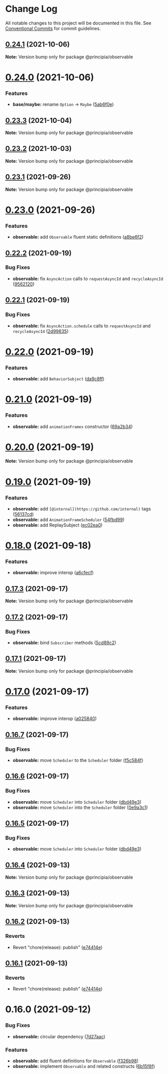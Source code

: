 # Change Log

All notable changes to this project will be documented in this file.
See [Conventional Commits](https://conventionalcommits.org) for commit guidelines.

## [0.24.1](https://github.com/0x706b/principia.ts/compare/@principia/observable@0.24.0...@principia/observable@0.24.1) (2021-10-06)

**Note:** Version bump only for package @principia/observable





# [0.24.0](https://github.com/0x706b/principia.ts/compare/@principia/observable@0.23.3...@principia/observable@0.24.0) (2021-10-06)


### Features

* **base/maybe:** rename `Option` -> `Maybe` ([5ab6f0e](https://github.com/0x706b/principia.ts/commit/5ab6f0ee8b8ba03bc839dead064498d018667ebb))





## [0.23.3](https://github.com/0x706b/principia.ts/compare/@principia/observable@0.23.2...@principia/observable@0.23.3) (2021-10-04)

**Note:** Version bump only for package @principia/observable





## [0.23.2](https://github.com/0x706b/principia.ts/compare/@principia/observable@0.23.1...@principia/observable@0.23.2) (2021-10-03)

**Note:** Version bump only for package @principia/observable





## [0.23.1](https://github.com/0x706b/principia.ts/compare/@principia/observable@0.23.0...@principia/observable@0.23.1) (2021-09-26)

**Note:** Version bump only for package @principia/observable





# [0.23.0](https://github.com/0x706b/principia.ts/compare/@principia/observable@0.22.2...@principia/observable@0.23.0) (2021-09-26)


### Features

* **observable:** add `Observable` fluent static definitions ([a8be6f2](https://github.com/0x706b/principia.ts/commit/a8be6f286729c371a9c4f92fcf870172be7d78d2))





## [0.22.2](https://github.com/0x706b/principia.ts/compare/@principia/observable@0.22.1...@principia/observable@0.22.2) (2021-09-19)


### Bug Fixes

* **observable:** fix `AsyncAction` calls to `requestAsyncId` and `recycleAsyncId` ([9562120](https://github.com/0x706b/principia.ts/commit/95621204764416ff4c7181d8ed015e5b4fa91d30))





## [0.22.1](https://github.com/0x706b/principia.ts/compare/@principia/observable@0.22.0...@principia/observable@0.22.1) (2021-09-19)


### Bug Fixes

* **observable:** fix `AsyncAction.schedule` calls to `requestAsyncId` and `recycleAsyncId` ([2d99835](https://github.com/0x706b/principia.ts/commit/2d99835072fcedbd374570c7b8a1f1e8da1be7a4))





# [0.22.0](https://github.com/0x706b/principia.ts/compare/@principia/observable@0.21.0...@principia/observable@0.22.0) (2021-09-19)


### Features

* **observable:** add `BehaviorSubject` ([da9c8ff](https://github.com/0x706b/principia.ts/commit/da9c8ffc8bf8ea052fea185ad3d418512aab9dd4))





# [0.21.0](https://github.com/0x706b/principia.ts/compare/@principia/observable@0.20.0...@principia/observable@0.21.0) (2021-09-19)


### Features

* **observable:** add `animationFrames` constructor ([69a2b34](https://github.com/0x706b/principia.ts/commit/69a2b34a8d5461ff5953a5ffbb7f0844983633e3))





# [0.20.0](https://github.com/0x706b/principia.ts/compare/@principia/observable@0.19.0...@principia/observable@0.20.0) (2021-09-19)

**Note:** Version bump only for package @principia/observable





# [0.19.0](https://github.com/0x706b/principia.ts/compare/@principia/observable@0.18.0...@principia/observable@0.19.0) (2021-09-19)


### Features

* **observable:** add `[@internal](https://github.com/internal)` tags ([56137cd](https://github.com/0x706b/principia.ts/commit/56137cdaeaf90f8e8961e9ec6ed9182eef90fe50))
* **observable:** add `AnimationFrameScheduler` ([54fbd99](https://github.com/0x706b/principia.ts/commit/54fbd9962060155a4696a30b8ee79a73746d3613))
* **observable:** add ReplaySubject ([ec02ea0](https://github.com/0x706b/principia.ts/commit/ec02ea06761aa0a8a6bb676b6dff0204f8e834a4))





# [0.18.0](https://github.com/0x706b/principia.ts/compare/@principia/observable@0.17.3...@principia/observable@0.18.0) (2021-09-18)


### Features

* **observable:** improve interop ([a6cfecf](https://github.com/0x706b/principia.ts/commit/a6cfecf63bb2d43c84e66a8dca0699671906bb55))





## [0.17.3](https://github.com/0x706b/principia.ts/compare/@principia/observable@0.17.2...@principia/observable@0.17.3) (2021-09-17)

**Note:** Version bump only for package @principia/observable





## [0.17.2](https://github.com/0x706b/principia.ts/compare/@principia/observable@0.17.1...@principia/observable@0.17.2) (2021-09-17)


### Bug Fixes

* **observable:** bind `Subscriber` methods ([5cd89c2](https://github.com/0x706b/principia.ts/commit/5cd89c2e83038464e4a6a9af3ae591431f49d806))





## [0.17.1](https://github.com/0x706b/principia.ts/compare/@principia/observable@0.17.0...@principia/observable@0.17.1) (2021-09-17)

**Note:** Version bump only for package @principia/observable





# [0.17.0](https://github.com/0x706b/principia.ts/compare/@principia/observable@0.16.7...@principia/observable@0.17.0) (2021-09-17)


### Features

* **observable:** improve interop ([a025840](https://github.com/0x706b/principia.ts/commit/a025840106521ba14691e3e29443350cd4d995b6))





## [0.16.7](https://github.com/0x706b/principia.ts/compare/@principia/observable@0.16.4...@principia/observable@0.16.7) (2021-09-17)


### Bug Fixes

* **observable:** move `Scheduler` to the `Scheduler` folder ([f5c584f](https://github.com/0x706b/principia.ts/commit/f5c584f4f603043c8abd1601ac9c22f53f213337))





## [0.16.6](https://github.com/0x706b/principia.ts/compare/@principia/observable@0.16.4...@principia/observable@0.16.6) (2021-09-17)


### Bug Fixes

* **observable:** move `Scheduler` into `Scheduler` folder ([dbd49e3](https://github.com/0x706b/principia.ts/commit/dbd49e3b8685adc48a3bf9abe2e83eb8a227f5bc))
* **observable:** move `Scheduler` into the `Scheduler` folder ([0e9a3c1](https://github.com/0x706b/principia.ts/commit/0e9a3c169c8b5ed14552c11e2f4ce29d3e616568))





## [0.16.5](https://github.com/0x706b/principia.ts/compare/@principia/observable@0.16.4...@principia/observable@0.16.5) (2021-09-17)


### Bug Fixes

* **observable:** move `Scheduler` into `Scheduler` folder ([dbd49e3](https://github.com/0x706b/principia.ts/commit/dbd49e3b8685adc48a3bf9abe2e83eb8a227f5bc))





## [0.16.4](https://github.com/0x706b/principia.ts/compare/@principia/observable@0.16.3...@principia/observable@0.16.4) (2021-09-13)

**Note:** Version bump only for package @principia/observable





## [0.16.3](https://github.com/0x706b/principia.ts/compare/@principia/observable@0.16.2...@principia/observable@0.16.3) (2021-09-13)

**Note:** Version bump only for package @principia/observable





## [0.16.2](https://github.com/0x706b/principia.ts/compare/@principia/observable@0.16.1...@principia/observable@0.16.2) (2021-09-13)


### Reverts

* Revert "chore(release): publish" ([e74414e](https://github.com/0x706b/principia.ts/commit/e74414effa51392092770ecd542b55608dbb1201))





## [0.16.1](https://github.com/0x706b/principia.ts/compare/@principia/observable@0.16.1...@principia/observable@0.16.1) (2021-09-13)


### Reverts

* Revert "chore(release): publish" ([e74414e](https://github.com/0x706b/principia.ts/commit/e74414effa51392092770ecd542b55608dbb1201))





# 0.16.0 (2021-09-12)


### Bug Fixes

* **observable:** circular dependency ([7d27aac](https://github.com/0x706b/principia.ts/commit/7d27aaceed02ffa663f8edbd2b833313e2762060))


### Features

* **observable:** add fluent definitions for `Observable` ([f326b98](https://github.com/0x706b/principia.ts/commit/f326b98924fe5940d4a0b54c352e70e6bf2d9821))
* **observable:** implement `Observable` and related constructs ([6b15f8f](https://github.com/0x706b/principia.ts/commit/6b15f8f6f6791c114467e2c7d6c68085d9903d02))
